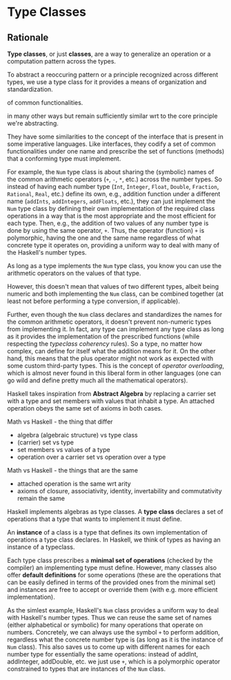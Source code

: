 # Type Classes


## Rationale

**Type classes**, or just **classes**, are a way to generalize an operation or a computation pattern across the types.

To abstract a reoccuring pattern or a principle recognized across different types, we use a type class for it provides a means of organization and standardization. 

of common functionalities.

in many other ways but remain sufficiently similar wrt to the core principle we're abstracting.


They have some similarities to the concept of the interface that is present in some imperative languages. Like interfaces, they codify a set of common functionalities under one name and prescribe the set of functions (methods) that a conforming type must implement.


For example, the `Num` type class is about sharing the (symbolic) names of the common arithmetic operators (`+`, `-`, `*`, etc.) across the number types. So instead of having each number type (`Int`, `Integer`, `Float`, `Double`,  `Fraction`, `Rational`, `Real`, etc.) define its own, e.g., addition function under a different name (`addInts`, `addIntegers`, `addFloats`, etc.), they can just implement the `Num` type class by defining their own implementation of the required class operations in a way that is the most appropriate and the most efficient for each type. Then, e.g., the addition of two values of any number type is done by using the same operator, `+`. Thus, the operator (function) `+` is polymorphic, having the one and the same name regardless of what concrete type it operates on, providing a uniform way to deal with many of the Haskell's number types.

As long as a type implements the `Num` type class, you know you can use the arithmetic operators on the values of that type.

However, this doesn't mean that values of two different types, albeit being numeric and both implementing the `Num` class, can be combined together (at least not before performing a type conversion, if applicable).

Further, even though the `Num` class declares and standardizes the names for the common arithmetic operators, it doesn't prevent non-numeric types from implementing it. In fact, any type can implement any type class as long as it provides the implementation of the prescribed functions (while respecting the *typeclass coherency* rules). So a type, no matter how complex, can define for itself what the addition means for it. On the other hand, this means that the plus operator might not work as expected with some custom third-party types. This is the concept of *operator overloading*, which is almost never found in this liberal form in other languages (one can go wild and define pretty much all the mathematical operators).




Haskell takes inspiration from **Abstract Algebra** by replacing a carrier set with a type and set members with values that inhabit a type. An attached operation obeys the same set of axioms in both cases.

Math vs Haskell - the thing that differ
- algebra (algebraic structure) vs type class
- (carrier) set vs type
- set members vs values of a type
- operation over a carrier set vs operation over a type

Math vs Haskell - the things that are the same
- attached operation is the same wrt arity
- axioms of closure, associativity, identity, invertability and commutativity remain the same


Haskell implements algebras as type classes. A **type class** declares a set of operations that a type that wants to implement it must define.

An **instance** of a class is a type that defines its own implementation of operations a type class declares. In Haskell, we think of types as having an instance of a typeclass.

Each type class prescribes a **minimal set of operations** (checked by the compiler) an implementing type must define. However, many classes also offer **default definitions** for some operations (these are the operations that can be easily defined in terms of the provided ones from the minimal set) and instances are free to accept or override them (with e.g. more efficient implementation).


As the simlest example, Haskell's `Num` class provides a uniform way to deal with Haskell's number types. Thus we can reuse the same set of names (either alphabetical or symbolic) for many operations that operate on numbers. Concretely, we can always use the symbol `+` to perform addition, regardless what the concrete number type is (as long as it is the instance of `Num` class). This also saves us to come up with different names for each number type for essentially the same operations: instead of addInt, addInteger, addDouble, etc. we just use `+`, which is a polymorphic operator constrained to types that are instances of the `Num` class.
